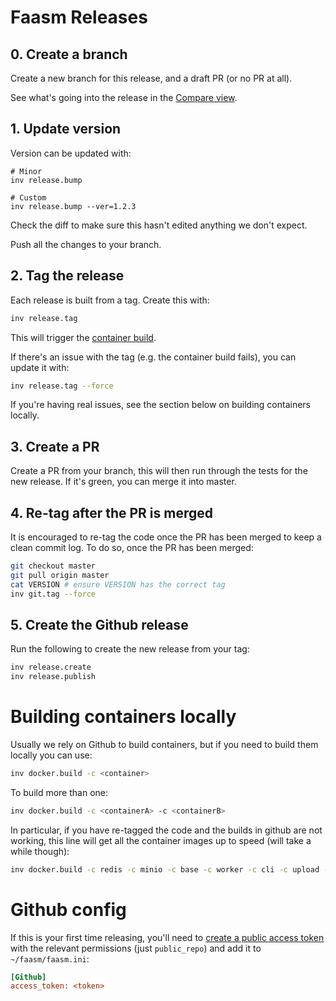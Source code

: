 # Faasm Releases

## 0. Create a branch

Create a new branch for this release, and a draft PR (or no PR at all).

See what's going into the release in the [Compare
view](https://github.com/faasm/faasm/compare).

## 1. Update version

Version can be updated with:

```
# Minor
inv release.bump

# Custom
inv release.bump --ver=1.2.3
```

Check the diff to make sure this hasn't edited anything we don't expect.

Push all the changes to your branch.

## 2. Tag the release

Each release is built from a tag. Create this with:

```bash
inv release.tag
```

This will trigger the [container
build](https://github.com/faasm/faasm/actions?query=workflow%3ARelease).

If there's an issue with the tag (e.g. the container build fails), you can
update it with:

```bash
inv release.tag --force
```

If you're having real issues, see the section below on building containers
locally.

## 3. Create a PR

Create a PR from your branch, this will then run through the tests for the new
release. If it's green, you can merge it into master.

## 4. Re-tag after the PR is merged

It is encouraged to re-tag the code once the PR has been merged to keep a clean
commit log. To do so, once the PR has been merged:

```bash
git checkout master
git pull origin master
cat VERSION # ensure VERSION has the correct tag
inv git.tag --force
```

## 5. Create the Github release

Run the following to create the new release from your tag:

```bash
inv release.create
inv release.publish
```

# Building containers locally

Usually we rely on Github to build containers, but if you need to build them
locally you can use:

```bash
inv docker.build -c <container>
```

To build more than one:

```bash
inv docker.build -c <containerA> -c <containerB>
```

In particular, if you have re-tagged the code and the builds in github are not
working, this line will get all the container images up to speed (will take a
while though):

```bash
inv docker.build -c redis -c minio -c base -c worker -c cli -c upload --push --nocache
```

# Github config

If this is your first time releasing, you'll need to
[create a public access token](https://github.com/settings/tokens)
with the relevant permissions (just `public_repo`) and add it to
`~/faasm/faasm.ini`:

```ini
[Github]
access_token: <token>
```
